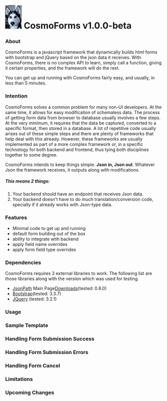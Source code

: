 # ![cos](/cos_bw_sm.jpg?raw=true "") CosmoForms v1.0.0-beta

### About

CosmoForms is a javascript framework that dynamically builds html forms with bootstrap and jQuery based on the json data it receives. 
With CosmoForms, there is no complex API to learn, simply call a function, giving it certain properties, and the framework will do the rest.

You can get up and running with CosmoForms fairly easy, and usually, in less than 5 minutes.


### Intention

CosmoForms solves a common problem for many non-UI developers. 
At the same time, it allows for easy modification of schemaless data.
The process of getting form data from browser to database usually involves a few steps.
At the very minimum, it requires that the data be captured, converted to a specific format, then stored in a database. 
A lot of repetitive code usually arises out of these simple steps and there are plenty of frameworks that help deal with
this already. However, these frameworks are usually implemented as part of a more complex framework or, in a specific technology for both backend and frontend,
 thus tying both disciplines together to some degree.
 
CosmoForms intends to keep things simple. **Json in, Json out**. Whatever Json the framework receives, it outputs along with modifications. 


##### This means 2 things: 
 1. Your backend should have an endpoint that receives Json  data.
 2. Your backend doesn't have to do much translation/conversion code, specially if it already works with Json-type data.
 

### Features

- Minimal code to get up and running
- default form building out of the box
- ability to integrate wtih backend
- apply field name overrides
- apply form field type overrides


### Dependencies

CosmoForms requires 3 external libraries to work. 
The following list are those libraries along with the version which was used for testing. 

- [JsonPath](http://goessner.net/articles/JsonPath/) Main Page[Downloads](https://code.google.com/archive/p/jsonpath/downloads)(tested: 0.8.0)
- [Bootstrap](http://getbootstrap.com/)(tested: 3.3.7)
- [JQuery](https://jquery.com/) (tested: 3.2.1)


### Usage 


### Sample Template


### Handling Form Submission Success


### Handling Form Submission Errors


### Handling Form Cancel


### Limitations


### Upcoming Changes



